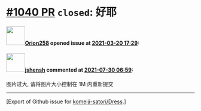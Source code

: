 # [\#1040 PR](https://github.com/komeiji-satori/Dress/pull/1040) `closed`: 好耶

#### <img src="https://avatars.githubusercontent.com/u/75369864?u=6951fd78598a9995eb1d0ae797950662a12c312e&v=4" width="50">[Orion258](https://github.com/Orion258) opened issue at [2021-03-20 17:29](https://github.com/komeiji-satori/Dress/pull/1040):



#### <img src="https://avatars.githubusercontent.com/u/11555188?u=a30048e930d245fed6f3ced3ecb01e97b9f3f6cc&v=4" width="50">[jshensh](https://github.com/jshensh) commented at [2021-07-30 06:59](https://github.com/komeiji-satori/Dress/pull/1040#issuecomment-889675808):

图片过大, 请将图片大小控制在 1M 内重新提交


-------------------------------------------------------------------------------



[Export of Github issue for [komeiji-satori/Dress](https://github.com/komeiji-satori/Dress).]
